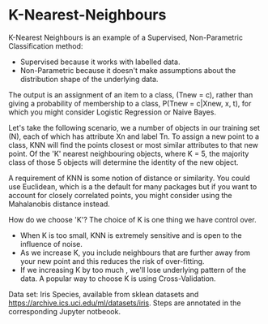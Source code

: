 # K-Nearest-Neighbours

K-Nearest Neighbours is an example of a Supervised, Non-Parametric Classification method:
+ Supervised because it works with labelled data.
+ Non-Parametric because it doesn't make assumptions about the distribution shape of the underlying data.

The output is an assignment of an item to a class, (Tnew = c), rather than giving a probability of membership to a class, P(Tnew = c|Xnew, x, t), for which you might consider Logistic Regression or Naive Bayes.

Let's take the following scenario, we a number of objects in our training set (N), each of which has attribute Xn and label Tn. To assign a new point to a class, KNN will find the points closest or most similar attributes to that new point. 
Of the 'K' nearest neighbouring objects, where K = 5, the majority class of those 5 objects will determine the identity of the new object.

A requirement of KNN is some notion of distance or similarity.
You could use Euclidean, which is a the default for many packages but if you want to account for closely correlated points, you might consider using the Mahalanobis distance instead.

How do we choose 'K'?
The choice of K is one thing we have control over.
+ When K is too small, KNN is extremely sensitive and is open to the influence of noise.
+ As we increase K, you include neighbours that are further away from your new point and this reduces the risk of over-fitting.
+ If we increasing K by too much , we'll lose underlying pattern of the data.
A popular way to choose K is using Cross-Validation. 

Data set: Iris Species, available from sklean datasets and https://archive.ics.uci.edu/ml/datasets/iris.
Steps are annotated in the corresponding Jupyter notbeook.







